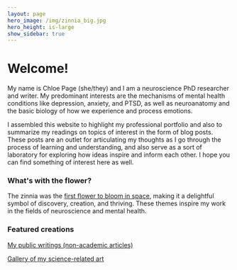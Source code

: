 ```yaml
---
layout: page
hero_image: /img/zinnia_big.jpg
hero_height: is-large
show_sidebar: true
---
```


# Welcome!

My name is Chloe Page (she/they) and I am a neuroscience PhD researcher and writer. My predominant interests are the mechanisms of mental health conditions like depression, anxiety, and PTSD, as well as neuroanatomy and the basic biology of how we experience and process emotions.

I assembled this website to highlight my professional portfolio and also to summarize my readings on topics of interest in the form of blog posts. These posts are an outlet for articulating my thoughts as I go through the process of learning and understanding, and also serve as a sort of laboratory for exploring how ideas inspire and inform each other. I hope you can find something of interest here as well.

<h3>What's with the flower?</h3>

The zinnia was the [first flower to bloom in space](https://www.nasa.gov/image-article/first-flower-grown-space-stations-veggie-facility-2/), making it a delightful symbol of discovery, creation, and thriving. These themes inspire my work in the fields of neuroscience and mental health.

<h3>Featured creations</h3>

[My public writings (non-academic articles)](https://chloeliza.github.io/publications/public-writings/)

[Gallery of my science-related art](https://chloeliza.github.io/gallery/)